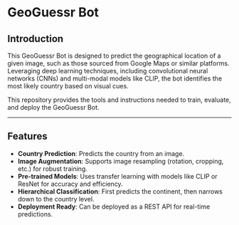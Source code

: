 # GeoGuessr Bot

## **Introduction**
This GeoGuessr Bot is designed to predict the geographical location of a given image, such as those sourced from Google Maps or similar platforms. Leveraging deep learning techniques, including convolutional neural networks (CNNs) and multi-modal models like CLIP, the bot identifies the most likely country based on visual cues.

This repository provides the tools and instructions needed to train, evaluate, and deploy the GeoGuessr Bot.

---

## **Features**
- **Country Prediction**: Predicts the country from an image.
- **Image Augmentation**: Supports image resampling (rotation, cropping, etc.) for robust training.
- **Pre-trained Models**: Uses transfer learning with models like CLIP or ResNet for accuracy and efficiency.
- **Hierarchical Classification**: First predicts the continent, then narrows down to the country level.
- **Deployment Ready**: Can be deployed as a REST API for real-time predictions.
